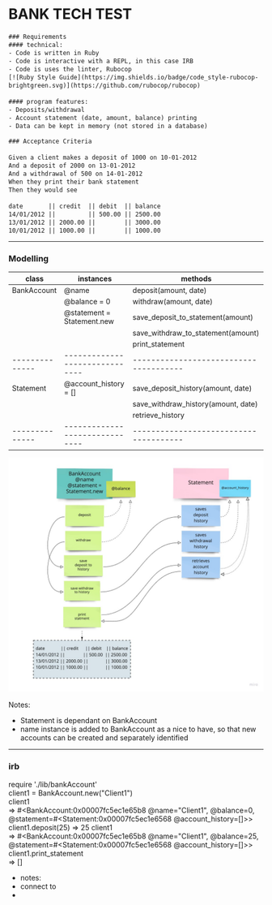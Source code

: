BANK TECH TEST
==============

````
### Requirements
#### technical:
- Code is written in Ruby  
- Code is interactive with a REPL, in this case IRB
- Code is uses the linter, Rubocop
[![Ruby Style Guide](https://img.shields.io/badge/code_style-rubocop-brightgreen.svg)](https://github.com/rubocop/rubocop)

#### program features:
- Deposits/withdrawal  
- Account statement (date, amount, balance) printing  
- Data can be kept in memory (not stored in a database)  
````
````
### Acceptance Criteria

Given a client makes a deposit of 1000 on 10-01-2012  
And a deposit of 2000 on 13-01-2012  
And a withdrawal of 500 on 14-01-2012  
When they print their bank statement  
Then they would see  

date       || credit  || debit  || balance
14/01/2012 ||         || 500.00 || 2500.00
13/01/2012 || 2000.00 ||        || 3000.00
10/01/2012 || 1000.00 ||        || 1000.00
````
-----

### Modelling

| class        |  instances                   |  methods                             |
|--------------|------------------------------|--------------------------------------|
| BankAccount  |  @name                       |  deposit(amount, date)               |
|              |  @balance = 0                |  withdraw(amount, date)              |
|              |  @statement = Statement.new  |  save_deposit_to_statement(amount)   |
|              |                              |  save_withdraw_to_statement(amount)  |
|              |                              |  print_statement                     |
|--------------|------------------------------|--------------------------------------|
| Statement    |  @account_history = []       |  save_deposit_history(amount, date)  |
|              |                              |  save_withdraw_history(amount, date) |
|              |                              |  retrieve_history                    |
|--------------|------------------------------|--------------------------------------|

![class_interaction_model](class_interaction_model_V2.jpg)  


Notes:
- Statement is dependant on BankAccount  
- name instance is added to BankAccount as a nice to have, so that new accounts can be created and separately identified

----

### irb
require './lib/bankAccount'  
client1 = BankAccount.new("Client1")  
client1  
=> #<BankAccount:0x00007fc5ec1e65b8 @name="Client1", @balance=0, @statement=#<Statement:0x00007fc5ec1e6568 @account_history=[]>>  
client1.deposit(25)
 => 25
 client1  
 => #<BankAccount:0x00007fc5ec1e65b8 @name="Client1", @balance=25, @statement=#<Statement:0x00007fc5ec1e6568 @account_history=[]>>   
 client1.print_statement  
 => []   

 - notes:   
 - connect <adding a deposit> to <saving to history>
 -

